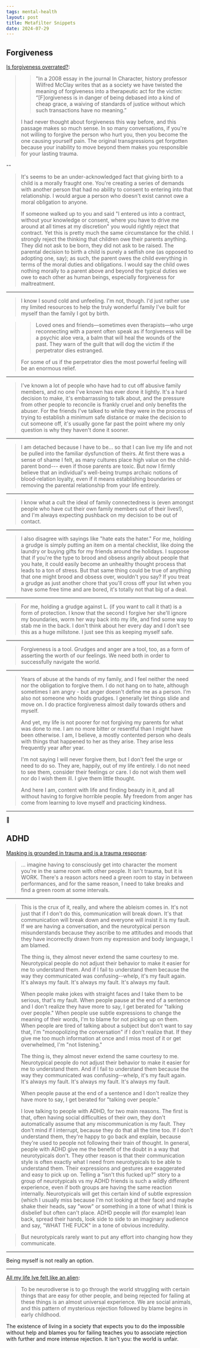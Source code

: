 ```yaml
---
tags: mental-health
layout: post
title: Metafilter Snippets
date: 2024-07-29
---
```


## Forgiveness

[Is forgiveness overrated?](https://www.metafilter.com/126731/Is-forgiveness-overrated):

>> "In a 2008 essay in the journal In Character, history professor Wilfred McClay writes that as a society we have twisted the meaning of forgiveness into a therapeutic act for the victim: “[F]orgiveness is in danger of being debased into a kind of cheap grace, a waiving of standards of justice without which such transactions have no meaning.”
>
> I had never thought about forgiveness this way before, and this passage makes so much sense. In so many conversations, if you're not willing to forgive the person who hurt you, then you become the one causing yourself pain. The original transgressions get forgotten because your inability to move beyond them makes you responsible for your lasting trauma.

--

> It's seems to be an under-acknowledged fact that giving birth to a child is a morally fraught one. You're creating a series of demands with another person that had no ability to consent to entering into that relationship. I would argue a person who doesn't exist cannot owe a moral obligation to anyone.
>
> If someone walked up to you and said "I entered us into a contract, without your knowledge or consent, where you have to drive me around at all times at my discretion" you would rightly reject that contract. Yet this is pretty much the same circumstance for the child. I strongly reject the thinking that children owe their parents anything. They did not ask to be born, they did not ask to be raised. The parental decision to birth a child is purely a selfish one (as opposed to adopting one, say); as such, the parent owes the child everything in terms of the moral duties and obligations. I would say the child owes nothing morally to a parent above and beyond the typical duties we owe to each other as human beings, especially forgiveness for maltreatment.

---

> I know I sound cold and unfeeling. I'm not, though. I'd just rather use my limited resources to help the truly wonderful family I've built for myself than the family I got by birth.

>> Loved ones and friends—sometimes even therapists—who urge reconnecting with a parent often speak as if forgiveness will be a psychic aloe vera, a balm that will heal the wounds of the past. They warn of the guilt that will dog the victim if the perpetrator dies estranged.
>
> For some of us if the perpetrator dies the most powerful feeling will be an enormous relief.

---

> I've known a lot of people who have had to cut off abusive family members, and no one I've known has ever done it lightly. It's a hard decision to make, it's embarrassing to talk about, and the pressure from other people to reconcile is frankly cruel and only benefits the abuser. For the friends I've talked to while they were in the process of trying to establish a minimum safe distance or make the decision to cut someone off, it's usually gone far past the point where my only question is why they haven't done it sooner.

---

> I am detached because I have to be... so that I can live my life and not be pulled into the familiar dysfunction of theirs. At first there was a sense of shame I felt, as many cultures place high value on the child-parent bond--- even if those parents are toxic. But now I firmly believe that an individual's well-being trumps archaic notions of blood-relation loyalty, even if it means establishing boundaries or removing the parental relationship from your life entirely.

---

> I know what a cult the ideal of family connectedness is (even amongst people who have cut their own family members out of their lives!), and I'm always expecting pushback on my decision to be out of contact.

---

> I also disagree with sayings like "hate eats the hater." For me, holding a grudge is simply putting an item on a mental checklist, like doing the laundry or buying gifts for my friends around the holidays. I suppose that if you're the type to brood and obsess angrily about people that you hate, it could easily become an unhealthy thought process that leads to a ton of stress. But that same thing could be true of anything that one might brood and obsess over, wouldn't you say? If you treat a grudge as just another chore that you'll cross off your list when you have some free time and are bored, it's totally not that big of a deal.

---

> For me, holding a grudge against L. (if you want to call it that) is a form of protection. I know that the second I forgive her she'll ignore my boundaries, worm her way back into my life, and find some way to stab me in the back. I don't think about her every day and I don't see this as a huge millstone. I just see this as keeping myself safe.

---

> Forgiveness is a tool. Grudges and anger are a tool, too, as a form of asserting the worth of our feelings. We need both in order to successfully navigate the world.

---

> Years of abuse at the hands of my family, and I feel neither the need nor the obligation to forgive them. I do not hang on to hate, although sometimes I am angry - but anger doesn't define me as a person. I'm also not someone who holds grudges. I generally let things slide and move on. I do practice forgiveness almost daily towards others and myself.
>
> And yet, my life is not poorer for not forgiving my parents for what was done to me. I am no more bitter or resentful than I might have been otherwise. I am, I believe, a mostly contented person who deals with things that happened to her as they arise. They arise less frequently year after year.
>
> I'm not saying I will never forgive them, but I don't feel the urge or need to do so. They are, happily, out of my life entirely. I do not need to see them, consider their feelings or care. I do not wish them well nor do I wish them ill. I give them little thought.
>
> And here I am, content with life and finding beauty in it, and all without having to forgive horrible people. My freedom from anger has come from learning to love myself and practicing kindness.

---

## ADHD

[Masking is grounded in trauma and is a trauma response](https://www.metafilter.com/190349/Masking-is-grounded-in-trauma-and-is-a-trauma-response):

> ... imagine having to consciously get into character the moment you're in the same room with other people. It isn't trauma, but it is WORK. There's a reason actors need a green room to stay in between performances, and for the same reason, I need to take breaks and find a green room at some intervals.

---

> This is the crux of it, really, and where the ableism comes in. It's not just that if I don't do this, communication will break down. It's that communication will break down and everyone will insist it is my fault. If we are having a conversation, and the neurotypical person misunderstands because they ascribe to me attitudes and moods that they have incorrectly drawn from my expression and body language, I am blamed.
> 
> The thing is, they almost never extend the same courtesy to me. Neurotypical people do not adjust their behavior to make it easier for me to understand them. And if I fail to understand them because the way they communicated was confusing--whelp, it's my fault again. It's always my fault. It's always my fault. It's always my fault.
> 
> When people make jokes with straight faces and I take them to be serious, that's my fault. When people pause at the end of a sentence and I don't realize they have more to say, I get berated for "talking over people." When people use subtle expressions to change the meaning of their words, I'm to blame for not picking up on them. When people are tired of talking about a subject but don't want to say that, I'm "monopolizing the conversation" if I don't realize that. If they give me too much information at once and I miss most of it or get overwhelmed, I'm "not listening."
>
> The thing is, they almost never extend the same courtesy to me. Neurotypical people do not adjust their behavior to make it easier for me to understand them. And if I fail to understand them because the way they communicated was confusing--whelp, it's my fault again. It's always my fault. It's always my fault. It's always my fault.
>
> When people pause at the end of a sentence and I don't realize they have more to say, I get berated for "talking over people."
> 
> I love talking to people with ADHD, for two main reasons. The first is that, often having social difficulties of their own, they don't automatically assume that any miscommunication is my fault. They don't mind if I interrupt, because they do that all the time too. If I don't understand them, they're happy to go back and explain, because they're used to people not following their train of thought. In general, people with ADHD give me the benefit of the doubt in a way that neurotypicals don't. They other reason is that their communication style is often exactly what I need from neurotypicals to be able to understand them. Their expressions and gestures are exaggerated and easy to pick up on. Telling a "isn't this fucked up?" story to a group of neurotypicals vs my ADHD friends is such a wildly different experience, even if both groups are having the same reaction internally. Neurotypicals will get this certain kind of subtle expression (which I usually miss because I'm not looking at their face) and maybe shake their heads, say "wow" or something in a tone of what I think is disbelief but often can't place. ADHD people will (for example) lean back, spread their hands, look side to side to an imaginary audience and say, "WHAT THE FUCK" in a tone of obvious incredulity.

> But neurotypicals rarely want to put any effort into changing how they communicate.

---

Being myself is not really an option.

---

[All my life Ive felt like an alien](https://www.metafilter.com/182597/All-my-life-Ive-felt-like-an-alien):

> To be neurodiverse is to go through the world struggling with certain things that are easy for other people, and being rejected for failing at these things is an almost universal experience. We are social animals, and this pattern of mysterious rejection followed by blame begins in early childhood.

The existence of living in a society that expects you to do the impossible without help and blames you for failing teaches you to associate rejection with further and more intense rejection. It isn't you: the world is unfair.

